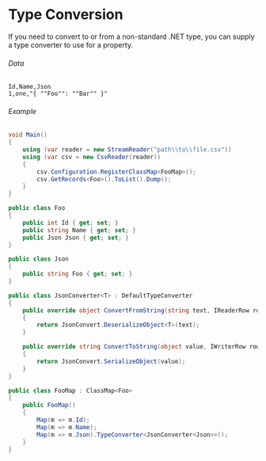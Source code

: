 # Type Conversion

If you need to convert to or from a non-standard .NET type, you can supply a type converter to use for a property.

###### Data

```
Id,Name,Json
1,one,"{ ""Foo"": ""Bar"" }"
```

###### Example

```cs
void Main()
{
	using (var reader = new StreamReader("path\\to\\file.csv"))
	using (var csv = new CsvReader(reader))
	{
		csv.Configuration.RegisterClassMap<FooMap>();
		csv.GetRecords<Foo>().ToList().Dump();
	}
}

public class Foo
{
	public int Id { get; set; }
	public string Name { get; set; }
	public Json Json { get; set; }
}

public class Json
{
	public string Foo { get; set; }
}

public class JsonConverter<T> : DefaultTypeConverter
{
	public override object ConvertFromString(string text, IReaderRow row, MemberMapData memberMapData)
	{
		return JsonConvert.DeserializeObject<T>(text);
	}

	public override string ConvertToString(object value, IWriterRow row, MemberMapData memberMapData)
	{
		return JsonConvert.SerializeObject(value);
	}
}

public class FooMap : ClassMap<Foo>
{
	public FooMap()
	{
		Map(m => m.Id);
		Map(m => m.Name);
		Map(m => m.Json).TypeConverter<JsonConverter<Json>>();
	}
}
```

<br />

